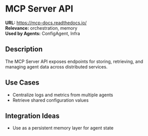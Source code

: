# MCP Server API

**URL:** https://mcp-docs.readthedocs.io/  
**Relevance:** orchestration, memory  
**Used by Agents:** ConfigAgent, Infra

## Description
The MCP Server API exposes endpoints for storing, retrieving, and managing agent data across distributed services.

## Use Cases
- Centralize logs and metrics from multiple agents
- Retrieve shared configuration values

## Integration Ideas
- Use as a persistent memory layer for agent state
